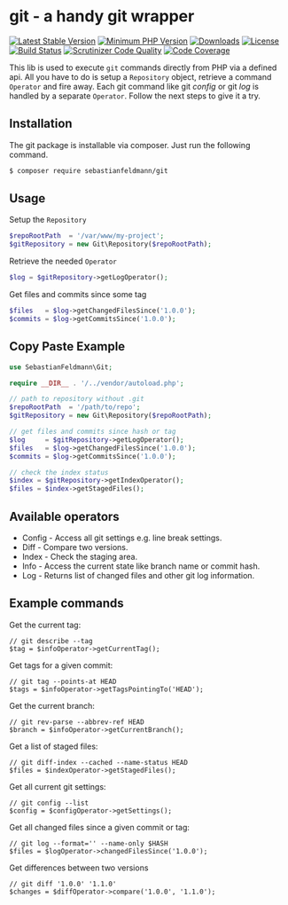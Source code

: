 # git - a handy git wrapper

[![Latest Stable Version](https://poser.pugx.org/sebastianfeldmann/git/v/stable.svg)](https://packagist.org/packages/sebastianfeldmann/git)
[![Minimum PHP Version](https://img.shields.io/badge/php-%3E%3D%207.1-8892BF.svg)](https://php.net/)
[![Downloads](https://img.shields.io/packagist/dt/sebastianfeldmann/git.svg?v1)](https://packagist.org/packages/sebastianfeldmann/git)
[![License](https://poser.pugx.org/sebastianfeldmann/git/license.svg)](https://packagist.org/packages/sebastianfeldmann/git)
[![Build Status](https://github.com/sebastianfeldmann/git/workflows/CI-Build/badge.svg)](https://github.com/sebastianfeldmann/git/actions)
[![Scrutinizer Code Quality](https://scrutinizer-ci.com/g/sebastianfeldmann/git/badges/quality-score.png?b=master)](https://scrutinizer-ci.com/g/sebastianfeldmann/git/?branch=master)
[![Code Coverage](https://scrutinizer-ci.com/g/sebastianfeldmann/git/badges/coverage.png?b=master)](https://scrutinizer-ci.com/g/sebastianfeldmann/git/?branch=master)

This lib is used to execute `git` commands directly from PHP via a defined api. 
All you have to do is setup a `Repository` object, retrieve a command `Operator`
and fire away. Each git command like git _config_ or git _log_ is handled
by a separate `Operator`. Follow the next steps to give it a try.


## Installation

The git package is installable via composer. Just run the following command.

```bash
$ composer require sebastianfeldmann/git
```

## Usage

Setup the `Repository`
```php
$repoRootPath  = '/var/www/my-project';
$gitRepository = new Git\Repository($repoRootPath);
```

Retrieve the needed `Operator`
```php
$log = $gitRepository->getLogOperator();
```

Get files and commits since some tag
```php
$files   = $log->getChangedFilesSince('1.0.0');
$commits = $log->getCommitsSince('1.0.0');
```
## Copy Paste Example

```php
use SebastianFeldmann\Git;

require __DIR__ . '/../vendor/autoload.php';

// path to repository without .git
$repoRootPath  = '/path/to/repo';
$gitRepository = new Git\Repository($repoRootPath);

// get files and commits since hash or tag
$log     = $gitRepository->getLogOperator();
$files   = $log->getChangedFilesSince('1.0.0');
$commits = $log->getCommitsSince('1.0.0');

// check the index status
$index = $gitRepository->getIndexOperator();
$files = $index->getStagedFiles();
```

## Available operators

- Config - Access all git settings e.g. line break settings. 
- Diff - Compare two versions.
- Index - Check the staging area.
- Info - Access the current state like branch name or commit hash.  
- Log - Returns list of changed files and other git log information.

## Example commands

Get the current tag:

    // git describe --tag
    $tag = $infoOperator->getCurrentTag(); 

Get tags for a given commit:

    // git tag --points-at HEAD
    $tags = $infoOperator->getTagsPointingTo('HEAD'); 

Get the current branch:

    // git rev-parse --abbrev-ref HEAD
    $branch = $infoOperator->getCurrentBranch(); 
    
Get a list of staged files:

    // git diff-index --cached --name-status HEAD
    $files = $indexOperator->getStagedFiles();
    
Get all current git settings:

    // git config --list
    $config = $configOperator->getSettings();
    
Get all changed files since a given commit or tag:

    // git log --format='' --name-only $HASH
    $files = $logOperator->changedFilesSince('1.0.0');

Get differences between two versions

    // git diff '1.0.0' '1.1.0'
    $changes = $diffOperator->compare('1.0.0', '1.1.0');
